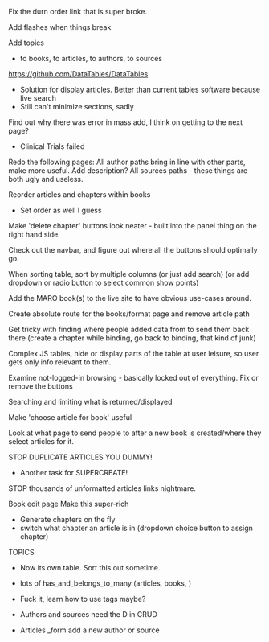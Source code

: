 Fix the durn order link that is super broke.


Add flashes when things break


Add topics
 - to books, to articles, to authors, to sources

https://github.com/DataTables/DataTables
 - Solution for display articles. Better than current tables software because live search
 - Still can't minimize sections, sadly

Find out why there was error in mass add, I think on getting to the next page?
 - Clinical Trials failed


Redo the following pages:
  All author paths
    bring in line with other parts, make more useful. Add description?
  All sources paths - these things are both ugly and useless.

Reorder articles and chapters within books
 - Set order as well I guess

Make 'delete chapter' buttons look neater - built into the panel thing on the right hand side.

Check out the navbar, and figure out where all the buttons should optimally go.

When sorting table, sort by multiple columns (or just add search) (or add dropdown or radio button to select common show points)

Add the MARO book(s) to the live site to have obvious use-cases around.

Create absolute route for the books/format page and remove article path

Get tricky with finding where people added data from to send them back there (create a chapter while binding, go back to binding, that kind of junk)

Complex JS tables, hide or display parts of the table at user leisure, so user gets only info relevant to them.

Examine not-logged-in browsing - basically locked out of everything. Fix or remove the buttons

Searching and limiting what is returned/displayed

Make 'choose article for book' useful

Look at what page to send people to after a new book is created/where they select articles for it.

STOP DUPLICATE ARTICLES YOU DUMMY!
 - Another task for SUPERCREATE!

STOP thousands of unformatted articles links nightmare.

Book edit page
Make this super-rich
  - Generate chapters on the fly
  - switch what chapter an article is in (dropdown choice button to assign chapter)


TOPICS
- Now its own table. Sort this out sometime.
- lots of has_and_belongs_to_many (articles, books, )
- Fuck it, learn how to use tags maybe?

- Authors and sources need the D in CRUD

- Articles _form add a new author or source